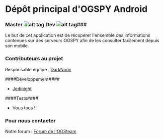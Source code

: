 # Dépôt principal d'OGSPY Android # 
###  Master ![alt tag](https://app.snap-ci.com/jedi-night/ogspy-android/branch/master/build_image) Dev ![alt tag](https://app.snap-ci.com/jedi-night/ogspy-android/branch/develop/build_image)###

Le but de cet application est de récupérer l'ensemble des informations contenues sur des serveurs OGSPY afin de les consulter facilement depuis son mobile.

### Contributeurs au projet ###

Responsable équipe : [DarkNoon](https://github.com/darknoon29)

####Développement####

* [Jedinight](https://github.com/jedi-night)

####Tests####

* Vous tous !!

### Pour nous contacter ###

Notre forum : [Forum de l'OGSteam](http://forum.ogsteam.fr)

